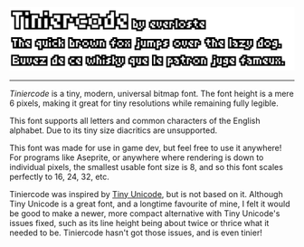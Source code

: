 ![Font thumbnail](https://raw.githubusercontent.com/everloste/Tiniercode/refs/heads/main/thumbnail.png)

---

*Tiniercode* is a tiny, modern, universal bitmap font.
The font height is a mere 6 pixels, making it great for tiny resolutions while remaining fully legible.

This font supports all letters and common characters of the English alphabet. Due to its tiny size diacritics are unsupported.

This font was made for use in game dev, but feel free to use it anywhere!
For programs like Aseprite, or anywhere where rendering is down to individual pixels, the smallest usable font size is 8, and so this font scales perfectly to 16, 24, 32, etc.

Tiniercode was inspired by [Tiny Unicode](https://www.dafont.com/tinyunicode.font), but is not based on it.
Although Tiny Unicode is a great font, and a longtime favourite of mine, I felt it would be good to make a newer, more compact alternative with Tiny Unicode's issues fixed, such as its line height being about twice or thrice what it needed to be.
Tiniercode hasn't got those issues, and is even tinier!
